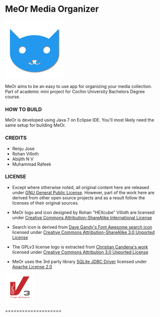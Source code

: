 MeOr Media Organizer
====================
![MeOr logo][logo]

MeOr aims to be an easy to use app for organizing your media collection. Part of academic mini project for Cochin University Bachelors Degree course.

### HOW TO BUILD
MeOr is developed using Java 7 on Eclipse IDE. You'll most likely need the same setup for building MeOr.

### CREDITS
- Renju Jose
- Rohan Villoth
- Abijith N V
- Muhammad Rafeek

### LICENSE

- Except where otherwise noted, all original content here are released under [GNU General Public License][GPL]. However, part of the work here are derived from other open source projects and as a result follow the licenses of their original sources.

- MeOr logo and icon designed by Rohan "HEXcube" Villoth are licensed under [Creative Commons Attribution-ShareAlike International License][CC-BY-SA]

- Search icon is derived from [Dave Gandy's Font Awesome search icon](https://commons.wikimedia.org/wiki/File:Search_font_awesome.svg) licensed under [Creative Commons Attribution-ShareAlike 3.0 Unported License][CC-BY-SA3]

- The GPLv3 license logo is extracted from [Christian Candena's work](https://gnu.org/graphics/license-logos-by-christian-candena-cc-by.svg) licensed under [Creative Commons Attribution 3.0 Unported License][CC-BY3]

- MeOr uses the 3rd party library [SQLite JDBC Driver](https://github.com/xerial/sqlite-jdbc) licensed under [Apache License 2.0][APACHE]

![GPLv3 logo][GPL-logo]

====================

[logo]: src/resources/meor-logo.png "MeOr logo"
[GPL]: https://www.gnu.org/licenses/gpl-3.0.en.html "More info on GNU GPL"
[GPL-logo]: src/resources/gplv3.png "GPLv3 logo"
[CC-BY-SA]: https://creativecommons.org/licenses/by-sa/4.0/ "More info on CC BY-SA 4.0"
[CC-BY-SA3]: https://creativecommons.org/licenses/by-sa/3.0/ "More info on CC BY-SA 3.0"
[CC-BY3]: https://creativecommons.org/licenses/by/3.0/ "More info on CC BY 3.0"
[APACHE]: https://apache.org/licenses/LICENSE-2.0 "Apache License 2.0"
